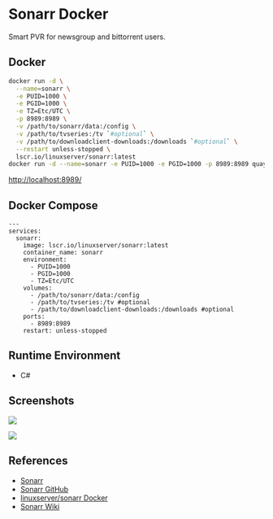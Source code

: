# Sonarr Docker

Smart PVR for newsgroup and bittorrent users.

## Docker
```sh
docker run -d \
  --name=sonarr \
  -e PUID=1000 \
  -e PGID=1000 \
  -e TZ=Etc/UTC \
  -p 8989:8989 \
  -v /path/to/sonarr/data:/config \
  -v /path/to/tvseries:/tv `#optional` \
  -v /path/to/downloadclient-downloads:/downloads `#optional` \
  --restart unless-stopped \
  lscr.io/linuxserver/sonarr:latest
docker run -d --name=sonarr -e PUID=1000 -e PGID=1000 -p 8989:8989 quay.io/linuxserver.io/sonarr
```
[http://localhost:8989/](http://localhost:8989/)

## Docker Compose
```
---
services:
  sonarr:
    image: lscr.io/linuxserver/sonarr:latest
    container_name: sonarr
    environment:
      - PUID=1000
      - PGID=1000
      - TZ=Etc/UTC
    volumes:
      - /path/to/sonarr/data:/config
      - /path/to/tvseries:/tv #optional
      - /path/to/downloadclient-downloads:/downloads #optional
    ports:
      - 8989:8989
    restart: unless-stopped
```

## Runtime Environment
- C#

## Screenshots
![](https://sonarr.tv/img/slider/seriesdetails.png)

![](https://sonarr.tv/img/slider/posters.png)

## References
- [Sonarr](https://sonarr.tv/)
- [Sonarr GitHub](https://github.com/Sonarr/Sonarr)
- [linuxserver/sonarr Docker](https://docs.linuxserver.io/images/docker-sonarr/)
- [Sonarr Wiki](https://wiki.servarr.com/sonarr)